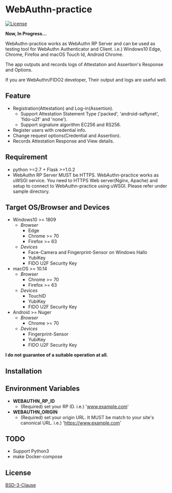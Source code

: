 # WebAuthn-practice

[![License](https://img.shields.io/badge/License-BSD%203--Clause-blue.svg)](https://raw.githubusercontent.com/snakaya/WebAuthn-practice/master/LICENSE)

**Now, In Progress...**

WebAuthn-practice works as WebAuthn RP Server and can be used as testing tool for WebAuthn Authenticator and Client. i.e.) Windows10 Edge, Chrome, Firefox and macOS Touch Id, Android Chrome.

The app outputs and records logs of Attestation and Assertion's Response and Options.

If you are WebAuthn/FIDO2 developer, Their output and logs are useful well.

## Feature
* Registration(Attestation) and Log-in(Assertion).
    * Support Attestation Statement Type ('packed', 'android-saftynet', 'fido-u2f' and 'none').
    * Support signature algorithm EC256 and RS256.
* Register users with credential info.
* Change request options(Credential and Assertion).
* Records Attestation Response and View details.

## Requirement
* python >=2.7 + Flask >=1.0.2
* WebAuthn RP Server MUST be HTTPS. WebAuthn-practice works as uWSGI service. You need to HTTPS Web server(Nginx, Apache) and setup to connect to WebAuthn-practice using uWSGI.
Please refer under sample directory.

## Target OS/Browser and Devices
* Windows10 >= 1809
    * *Browser*
        * Edge
        * Chrome >= 70
        * Firefox >= 63
    * *Devices*
        * Face-Camera and Fingerprint-Sensor on Windows Hallo
        * YubiKey
        * FIDO U2F Security Key
* macOS >= 10.14
    * *Browser*
        * Chrome >= 70
        * Firefox >= 63
    * *Devices*
        * TouchID
        * YubiKey
        * FIDO U2F Security Key
* Android >= Nuger
    * *Browser*
        * Chrome >= 70
    * *Devices*
        * Fingerprint-Sensor
        * YubiKey
        * FIDO U2F Security Key

**I do not guarantee of a suitable operation at all.**

## Installation


## Environment Variables
* **WEBAUTHN_RP_ID**
    * (Required) set your RP ID.  i.e.) 'www.example.com'
* **WEBAUTHN_ORIGIN**
    * (Required) set your origin URL. It MUST be match to your site's canonical URL.  i.e.) 'https://www.example.com'

## TODO
* Support Python3
* make Docker-compose

## License
[BSD-3-Clause](https://raw.githubusercontent.com/snakaya/WebAuthn-practice/master/LICENSE)



